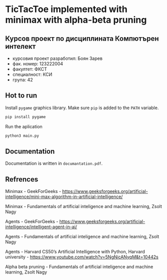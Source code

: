 # TicTacToe implemented with minimax with alpha-beta pruning
## Курсов проект по дисциплината Компютърен интелект
- курсовия проект разработил: Боян Зарев
- фак. номер: 123222004
- факултет: ФКСТ
- специалност: КСИ
- група: 42

## Hot to run
Install ```pygame``` graphics library. Make sure ```pip``` is added to the ```PATH``` variable.
```bash
pip install pygame
```
Run the aplication
```bash
python3 main.py
```

## Documentation
Documentation is written in ```documantation.pdf```.
## Refrences
Minimax - GeekForGeeks -  https://www.geeksforgeeks.org/artificial-intelligence/mini-max-algorithm-in-artificial-intelligence/

Minimax - Fundamentals of artificial inteligence and machine learning, Zsolt Nagy

Agents - GeekForGeeks - https://www.geeksforgeeks.org/artificial-intelligence/intelligent-agent-in-ai/

Agents -  Fundamentals of artificial inteligence and machine learning, Zsolt Nagy

Agents - Harvard CS50’s Artificial Intelligence with Python, Harvard university - https://www.youtube.com/watch?v=5NgNicANyqM&t=10442s

Alpha beta pruning - Fundamentals of artificial inteligence and machine learning, Zsolt Nagy
